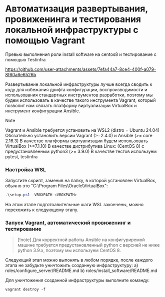 # Автоматизация развертывания, провиженинга и тестирования локальной инфраструктуры с помощью Vagrant

Превью выполнения роли install software на centos8 и тестирование с помощью Testinfra

https://github.com/user-attachments/assets/7efa44a7-8ce4-400f-a079-8f60a6e6526b

Развертывание локальной инфраструктуры лучше всегда сводить к коду для избежания дрифта конфигурации, воспроизводимости и использования стандартных инструментов разработки, поэтому
мы будем использовать в качестве такого инструмента Vagrant, который позволит нам связать платформу виртуализации VirtualBox и инструмент конфигурации Ansible.

>[!NOTE]
> Vagrant и Ansible требуется установить на WSL2 (distro = Ubuntu 24.04)
> Обязательно установить версии Vagrant (>=2.4.0) и Ansible (>= core 2.16.3)
> В качестве платформы виртуализации будем использовать VirtualBox (>=7.1.10)
> В качестве дистрибутива Linux: (CentOS 8) с предустановленным python3 (>= 3.9.0)
> В качестве тестов используем pytest, testinfra

### Настройка WSL

Запустите скрипт, заменив <VBOXPATH> на папку, в которой установлен VirtualBox, обычно это "C:\Program Files\Oracle\VirtualBox": 
```powershell
.\setup.ps1 -VBOXPATH <VBOXPATH>
```

На этом этапе подготоавительные шаги WSL закончены, можно перехожить к следующему этапу.

### Запуск Vagrant, автоматический провиженинг и тестирование

> [!note] Для корректной работы Ansible на конфигуриремой машине требуется предустановленный python с версией не ниже python 3.9.x, поэтому мы используем CentOS 8. 

Следующий этап можно выпонять в любом порядке, после каждого этапа не забудьте уничтожить созданную инфраструктуру:
a) roles/configure_server/README.md
b) roles/install_software/README.md

Для уничтожения созданной инфраструктуры выполните команду:
```WSL
vagrant destroy -f
```
